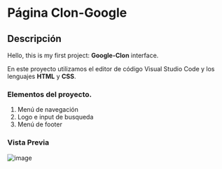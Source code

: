# Página Clon-Google
## Descripción
Hello, this is my first project: **Google-Clon** interface.

En este proyecto utilizamos el editor de código Visual Studio Code y los lenguajes **HTML** y **CSS**.

### Elementos del proyecto.

<ol>
  <li>Menú de navegación</li>
  <li>Logo e input de busqueda</li>
  <li>Menú de footer</li>
</ol>

### Vista Previa
![image](https://github.com/AleXCo004/Clon-Google/assets/151818638/40adf605-202c-481f-896e-6d672bad8fb6)

